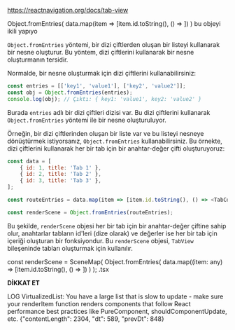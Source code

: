 https://reactnavigation.org/docs/tab-view

Object.fromEntries( data.map(item => [item.id.toString(), () => <TabContent title={item.title} />]) )
bu objeyi ikili yapıyo

`Object.fromEntries` yöntemi, bir dizi çiftlerden oluşan bir listeyi kullanarak bir nesne oluşturur. Bu yöntem, dizi çiftlerini kullanarak bir nesne oluşturmanın tersidir.

Normalde, bir nesne oluşturmak için dizi çiftlerini kullanabilirsiniz:

```javascript
const entries = [['key1', 'value1'], ['key2', 'value2']];
const obj = Object.fromEntries(entries);
console.log(obj); // Çıktı: { key1: 'value1', key2: 'value2' }
```

Burada `entries` adlı bir dizi çiftleri dizisi var. Bu dizi çiftlerini kullanarak `Object.fromEntries` yöntemi ile bir nesne oluşturuluyor.

Örneğin, bir dizi çiftlerinden oluşan bir liste var ve bu listeyi nesneye dönüştürmek istiyorsanız, `Object.fromEntries` kullanabilirsiniz. Bu örnekte, dizi çiftlerini kullanarak her bir tab için bir anahtar-değer çifti oluşturuyoruz:

```javascript
const data = [
    { id: 1, title: 'Tab 1' },
    { id: 2, title: 'Tab 2' },
    { id: 3, title: 'Tab 3' },
];

const routeEntries = data.map(item => [item.id.toString(), () => <TabContent title={item.title} />]);

const renderScene = Object.fromEntries(routeEntries);
```

Bu şekilde, `renderScene` objesi her bir tab için bir anahtar-değer çiftine sahip olur, anahtarlar tabların id'leri (dize olarak) ve değerler ise her bir tab için içeriği oluşturan bir fonksiyondur. Bu `renderScene` objesi, `TabView` bileşeninde tabları oluşturmak için kullanılır.

const renderScene = SceneMap( Object.fromEntries( data.map((item: any) => [item.id.toString(), () => <TabContent title={item.title} />]) ) );  .tsx

**DİKKAT ET**

 LOG  VirtualizedList: You have a large list that is slow to update - make sure your renderItem function renders components that follow React performance best practices like PureComponent, shouldComponentUpdate, etc. {"contentLength": 2304, "dt": 589, "prevDt": 848}




